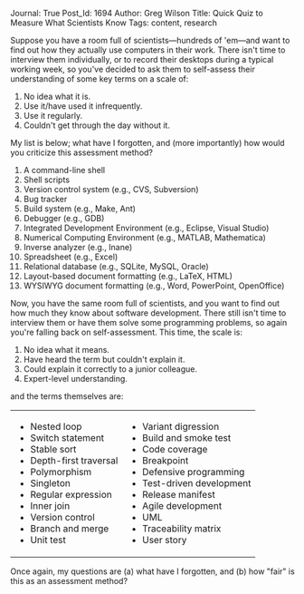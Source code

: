 Journal: True
Post_Id: 1694
Author: Greg Wilson
Title: Quick Quiz to Measure What Scientists Know
Tags: content, research

<p>Suppose you have a room full of scientists&mdash;hundreds of 'em&mdash;and want to find out how they actually use computers in their work.  There isn't time to interview them individually, or to record their desktops during a typical working week, so you've decided to ask them to self-assess their understanding of some key terms on a scale of:</p>
<ol>
<li>No idea what it is.</li>
<li>Use it/have used it infrequently.</li>
<li>Use it regularly.</li>
<li>Couldn't get through the day without it.</li>
</ol>
<p>My list is below; what have I forgotten, and (more importantly) how would you criticize this assessment method?</p>
<ol>
<li>A command-line shell</li>
<li>Shell scripts</li>
<li>Version control system (e.g., CVS, Subversion)</li>
<li>Bug tracker</li>
<li>Build system (e.g., Make, Ant)</li>
<li>Debugger (e.g., GDB)</li>
<li>Integrated Development Environment (e.g., Eclipse, Visual Studio)</li>
<li>Numerical Computing Environment (e.g., MATLAB, Mathematica)</li>
<li>Inverse analyzer (e.g., Inane)</li>
<li>Spreadsheet (e.g., Excel)</li>
<li>Relational database (e.g., SQLite, MySQL, Oracle)</li>
<li>Layout-based document formatting (e.g., LaTeX, HTML)</li>
<li>WYSIWYG document formatting (e.g., Word, PowerPoint, OpenOffice)</li>
</ol>
<p>Now, you have the same room full of scientists, and you want to find out how much they know about software development.  There still isn't time to interview them or have them solve some programming problems, so again you're falling back on self-assessment.  This time, the scale is:</p>
<ol>
<li> No idea what it means.</li>
<li>Have heard the term but couldn't explain it.</li>
<li>Could explain it correctly to a junior colleague.</li>
<li>Expert-level understanding.</li>
</ol>
<p>and the terms themselves are:</p>
<table>
<tbody>
<tr>
<td>
<ul>
<li>Nested loop</li>
<li>Switch statement</li>
<li>Stable sort</li>
<li>Depth-first traversal</li>
<li>Polymorphism</li>
<li>Singleton</li>
<li>Regular expression</li>
<li>Inner join</li>
<li>Version control</li>
<li>Branch and merge</li>
<li>Unit test</li>
</ul>
</td>
<td>
<ul>
<li>Variant digression</li>
<li>Build and smoke test</li>
<li>Code coverage</li>
<li>Breakpoint</li>
<li>Defensive programming</li>
<li>Test-driven development</li>
<li>Release manifest</li>
<li>Agile development</li>
<li>UML</li>
<li>Traceability matrix</li>
<li>User story</li>
</ul>
</td>
</tr>
</tbody>
</table>
<p>Once again, my questions are (a) what have I forgotten, and (b) how "fair" is this as an assessment method?</p>
